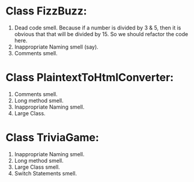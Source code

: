 # Class FizzBuzz:
1. Dead code smell. Because if a number is divided by 3 & 5, then it is obvious that that
   will be divided by 15. So we should refactor the code here.
2. Inappropriate Naming smell (say).
3. Comments smell.



# Class PlaintextToHtmlConverter:
1. Comments smell.
2. Long method smell.
3. Inappropriate Naming smell.
4. Large Class.



# Class TriviaGame:
1. Inappropriate Naming smell.
2. Long method smell.
3. Large Class smell.
4. Switch Statements smell.
